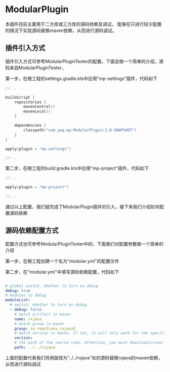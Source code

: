 # ModularPlugin

本插件目前主要用于二方库或三方库的源码依赖及调试。
能够在只进行较少配置的情况下实现源码替换maven依赖，从而进行源码调试。

## 插件引入方式

插件引入方式可参考ModularPluginTester的配置，下面会做一个简单的介绍，源码来自ModularPluginTester，

第一步，在根工程的settings.gradle.kts中应用"mp-settings"插件，代码如下

```kotlin
//...

buildscript {
    repositories {
        mavenCentral()
        mavenLocal()
    }

    dependencies {
        classpath("com.ywq.mp:ModularPlugin:1.0-SNAPSHOT")
    }
}

apply(plugin = "mp-settings")

//...
```

第二步，在根工程的build.gradle.kts中应用"mp-project"插件，代码如下

```kotlin
//...

apply(plugin = "mp-project")

//...
```

通过以上配置，我们就完成了ModularPlugin插件的引入，接下来我们介绍如何配置源码依赖

## 源码依赖配置方式

配置方式也可参考ModularPluginTester中的，下面我们对配置参数做一个简单的介绍

第一步，在根工程创建一个名为"modular.yml"的配置文件

第二步，在"modular.yml"中填写源码依赖配置，代码如下

```yaml

# global switch, whether to turn on debug
debug: true
# modules to debug
moduleList:
  # switch, whether to turn on debug
  - debug: false
    # match artifact in maven
    name: rxjava
    # match group in maven
    group: io.reactivex.rxjava3
    # match version in maven, If set, it will only work for the specified version.
    version:
    # the path of the source code. Attention, you must download(clone) the source code into the path by yourself.
    path: ../../rxjava


```

上面的配置代表我们将用路径为"../../rxjava"处的源码替换rxjava的maven依赖，从而进行源码调试